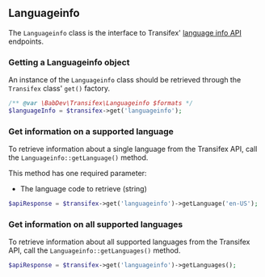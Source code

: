 ## Languageinfo

The `Languageinfo` class is the interface to Transifex' [language info API](http://docs.transifex.com/api/language_info/) endpoints.

### Getting a Languageinfo object

An instance of the `Languageinfo` class should be retrieved through the `Transifex` class' `get()` factory.

```php
/** @var \BabDev\Transifex\Languageinfo $formats */
$languageInfo = $transifex->get('languageinfo');
```

### Get information on a supported language

To retrieve information about a single language from the Transifex API, call the `Languageinfo::getLanguage()` method.

This method has one required parameter:

* The language code to retrieve (string)

```php
$apiResponse = $transifex->get('languageinfo')->getLanguage('en-US');
```

### Get information on all supported languages

To retrieve information about all supported languages from the Transifex API, call the `Languageinfo::getLanguages()` method.

```php
$apiResponse = $transifex->get('languageinfo')->getLanguages();
```

